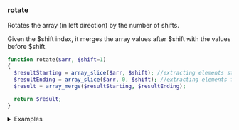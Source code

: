 ### rotate

Rotates the array (in left direction) by the number of shifts.

Given the $shift index, it merges the array values after $shift with the values before $shift.

```php
function rotate($arr, $shift=1)
{
  $resultStarting = array_slice($arr, $shift); //extracting elements starting from $shift position till end
  $resultEnding = array_slice($arr, 0, $shift); //extracting elements from start till $shift position
  $result = array_merge($resultStarting, $resultEnding);

  return $result;
}
```

<details>
<summary>Examples</summary>

```php
rotate([1, 3, 5, 2, 4]); // [3, 5, 2, 4, 1]
rotate([1, 3, 5, 2, 4], 2); // [5, 2, 4, 1, 3]
```

</details>
